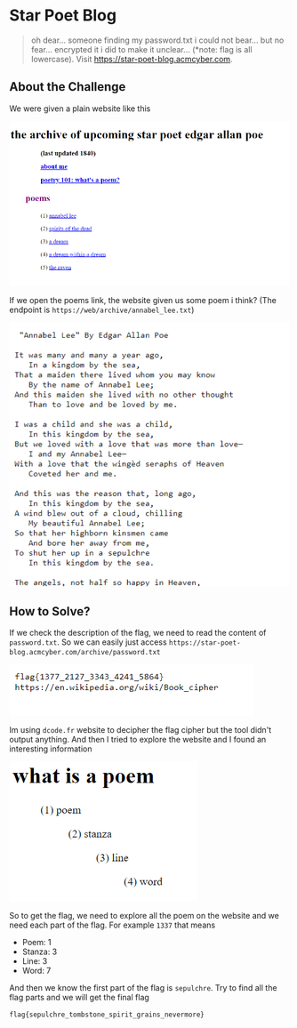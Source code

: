 # Star Poet Blog
> oh dear... someone finding my password.txt i could not bear... but no fear... encrypted it i did to make it unclear... (*note: flag is all lowercase). Visit https://star-poet-blog.acmcyber.com.

## About the Challenge
We were given a plain website like this

![preview_1](images/preview_1.png)

If we open the poems link, the website given us some poem i think? (The endpoint is `https://web/archive/annabel_lee.txt`)

![preview_2](images/preview_2.png)

## How to Solve?
If we check the description of the flag, we need to read the content of `password.txt`. So we can easily just access `https://star-poet-blog.acmcyber.com/archive/password.txt`

![flag](images/flag.png)

Im using `dcode.fr` website to decipher the flag cipher but the tool didn't output anything. And then I tried to explore the website and I found an interesting information

![cipher](images/cipher.png)

So to get the flag, we need to explore all the poem on the website and we need each part of the flag. For example `1337` that means
* Poem: 1
* Stanza: 3
* Line: 3
* Word: 7

And then we know the first part of the flag is `sepulchre`. Try to find all the flag parts and we will get the final flag

```
flag{sepulchre_tombstone_spirit_grains_nevermore}
```